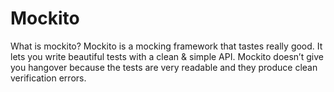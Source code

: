 # Mockito

What is mockito?
Mockito is a mocking framework that tastes really good. It lets you write beautiful tests with a clean & simple API. Mockito doesn’t give you hangover because the tests are very readable and they produce clean verification errors.



